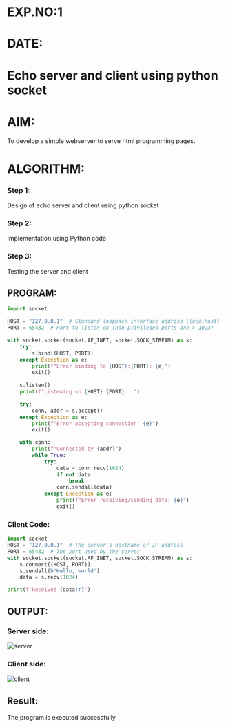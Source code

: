 # EXP.NO:1
# DATE:
# Echo server and client using python socket

# AIM:

To develop a simple webserver to serve html programming pages.

# ALGORITHM:

### Step 1:

Design of echo server and client using python socket

### Step 2:

Implementation using Python code

### Step 3:

Testing the server and client 

## PROGRAM:
```python
import socket

HOST = "127.0.0.1"  # Standard loopback interface address (localhost)
PORT = 65432  # Port to listen on (non-privileged ports are > 1023)

with socket.socket(socket.AF_INET, socket.SOCK_STREAM) as s:
    try:
        s.bind((HOST, PORT))
    except Exception as e:
        print(f"Error binding to {HOST}:{PORT}: {e}")
        exit()
    
    s.listen()
    print(f"Listening on {HOST}:{PORT}...")

    try:
        conn, addr = s.accept()
    except Exception as e:
        print(f"Error accepting connection: {e}")
        exit()

    with conn:
        print(f"Connected by {addr}")
        while True:
            try:
                data = conn.recv(1024)
                if not data:
                    break
                conn.sendall(data)
            except Exception as e:
                print(f"Error receiving/sending data: {e}")
                exit()


```
### Client Code:
```python
import socket
HOST = "127.0.0.1"  # The server's hostname or IP address
PORT = 65432  # The port used by the server
with socket.socket(socket.AF_INET, socket.SOCK_STREAM) as s:
    s.connect((HOST, PORT))
    s.sendall(b"Hello, world")
    data = s.recv(1024)

print(f"Received {data!r}")
```

## OUTPUT:
### Server side:
![server](https://github.com/Shree-Ram-R/Ethicka-Hacking-Techniques---19CS417-/assets/121288490/38fbfe0e-9163-4d8f-9280-57f9458b4a66)




### Client side:
![client](https://github.com/Shree-Ram-R/Ethicka-Hacking-Techniques---19CS417-/assets/121288490/83dd77b7-bdb5-40d9-a04d-00d5b1e0613a)

## Result:
The program is executed successfully
